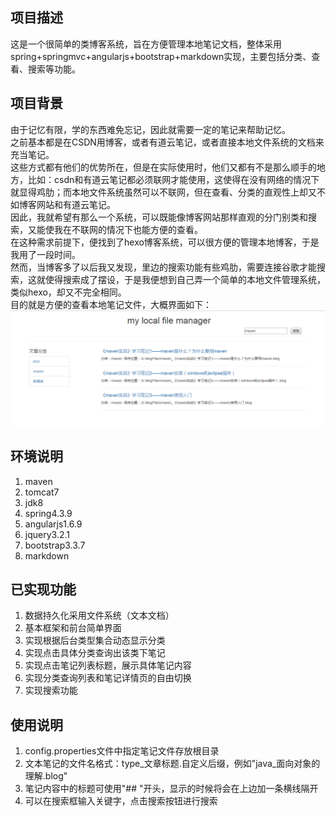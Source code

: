## 项目描述
这是一个很简单的类博客系统，旨在方便管理本地笔记文档，整体采用spring+springmvc+angularjs+bootstrap+markdown实现，主要包括分类、查看、搜索等功能。

## 项目背景
由于记忆有限，学的东西难免忘记，因此就需要一定的笔记来帮助记忆。</br>
之前基本都是在CSDN用博客，或者有道云笔记，或者直接本地文件系统的文档来充当笔记。</br>
这些方式都有他们的优势所在，但是在实际使用时，他们又都有不是那么顺手的地方，比如：csdn和有道云笔记都必须联网才能使用，这使得在没有网络的情况下就显得鸡肋；而本地文件系统虽然可以不联网，但在查看、分类的直观性上却又不如博客网站和有道云笔记。</br>
因此，我就希望有那么一个系统，可以既能像博客网站那样直观的分门别类和搜索，又能使我在不联网的情况下也能方便的查看。</br>
在这种需求前提下，便找到了hexo博客系统，可以很方便的管理本地博客，于是我用了一段时间。</br>
然而，当博客多了以后我又发现，里边的搜索功能有些鸡肋，需要连接谷歌才能搜索，这就使得搜索成了摆设，于是我便想到自己弄一个简单的本地文件管理系统，类似hexo，却又不完全相同。</br>
目的就是方便的查看本地笔记文件，大概界面如下：
![界面](blog.png)

## 环境说明
1. maven
1. tomcat7
1. jdk8
1. spring4.3.9
1. angularjs1.6.9
1. jquery3.2.1
1. bootstrap3.3.7
1. markdown

## 已实现功能
1. 数据持久化采用文件系统（文本文档）
1. 基本框架和前台简单界面
1. 实现根据后台类型集合动态显示分类
1. 实现点击具体分类查询出该类下笔记
1. 实现点击笔记列表标题，展示具体笔记内容
1. 实现分类查询列表和笔记详情页的自由切换
1. 实现搜索功能

## 使用说明
1. config.properties文件中指定笔记文件存放根目录
1. 文本笔记的文件名格式：type_文章标题.自定义后缀，例如"java_面向对象的理解.blog"
1. 笔记内容中的标题可使用"## "开头，显示的时候将会在上边加一条横线隔开
1. 可以在搜索框输入关键字，点击搜索按钮进行搜索